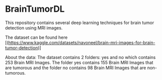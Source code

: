 # BrainTumorDL

This repository contains several deep learning techniques for brain tumor detection using MRI images.

The dataset can be found here [(https://www.kaggle.com/datasets/navoneel/brain-mri-images-for-brain-tumor-detection)]

About the data:
The dataset contains 2 folders: yes and no which contains 253 Brain MRI Images. The folder yes contains 155 Brain MRI Images that are tumorous and the folder no contains 98 Brain MRI Images that are non-tumorous.

